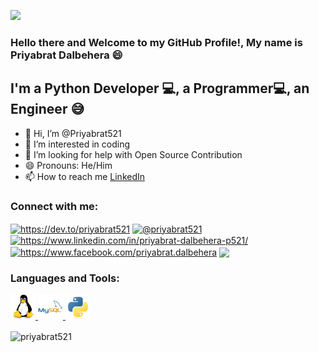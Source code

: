 ![](https://komarev.com/ghpvc/?username=Priyabrat521t&color=47ccb3)

### Hello there and Welcome to my GitHub Profile!, My name is Priyabrat Dalbehera 😄

## I'm a Python Developer 💻, a Programmer💻, an Engineer 😅
- 👋 Hi, I’m @Priyabrat521
- 👀 I’m interested in coding
- 💞️ I’m looking for help with Open Source Contribution
- 😄 Pronouns: He/Him
- 📫 How to reach me  [LinkedIn](https://www.linkedin.com/in/priyabrat-dalbehera-p521/)

 

<h3 align="left">Connect with me:</h3>
<p align="left">
<a href="https://dev.to/https://dev.to/priyabrat521" target="blank"><img align="center" src="https://cdn.jsdelivr.net/npm/simple-icons@3.0.1/icons/dev-dot-to.svg" alt="https://dev.to/priyabrat521" height="30" width="40" /></a>
<a href="https://twitter.com/@priyabrat521" target="blank"><img align="center" src="https://raw.githubusercontent.com/rahuldkjain/github-profile-readme-generator/master/src/images/icons/Social/twitter.svg" alt="@priyabrat521" height="30" width="40" /></a>
<a href="https://www.linkedin.com/in/priyabrat-dalbehera-p521/" target="blank"><img align="center" src="https://raw.githubusercontent.com/rahuldkjain/github-profile-readme-generator/master/src/images/icons/Social/linked-in-alt.svg" alt="https://www.linkedin.com/in/priyabrat-dalbehera-p521/" height="30" width="40" /></a>
<a href="https://fb.com/https://www.facebook.com/priyabrat.dalbehera" target="blank"><img align="center" src="https://raw.githubusercontent.com/rahuldkjain/github-profile-readme-generator/master/src/images/icons/Social/facebook.svg" alt="https://www.facebook.com/priyabrat.dalbehera" height="30" width="40" /></a>
<a href="https://instagram.com/https://www.instagram.com/priyabrat_521/" target="blank"><img align="center" src="https://raw.githubusercontent.com/rahuldkjain/github-profile-readme-generator/master/src/images/icons/Social/instagram.svg" alt=" " height="30" width="40" /></a>
</p>

<h3 align="left">Languages and Tools:</h3>
<p align="left"> <a href="https://www.linux.org/" target="_blank"> <img src="https://raw.githubusercontent.com/devicons/devicon/master/icons/linux/linux-original.svg" alt="linux" width="40" height="40"/> </a> <a href="https://www.mysql.com/" target="_blank"> <img src="https://raw.githubusercontent.com/devicons/devicon/master/icons/mysql/mysql-original-wordmark.svg" alt="mysql" width="40" height="40"/> </a> <a href="https://www.python.org" target="_blank"> <img src="https://raw.githubusercontent.com/devicons/devicon/master/icons/python/python-original.svg" alt="python" width="40" height="40"/> </a> </p>

<p><img align="center" src="https://github-readme-stats.vercel.app/api/top-langs?username=priyabrat521&show_icons=true&locale=en&layout=compact" alt="priyabrat521" /></p>
